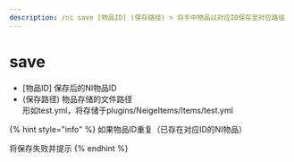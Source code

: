 ```yaml
---
description: /ni save [物品ID] (保存路径) > 将手中物品以对应ID保存至对应路径
---
```


# save

* \[物品ID] 保存后的NI物品ID
* (保存路径) 物品存储的文件路径\
  &#x20;                 形如test.yml，将存储于plugins/NeigeItems/Items/test.yml

{% hint style="info" %}
如果物品ID重复（已存在对应ID的NI物品）

将保存失败并提示
{% endhint %}
